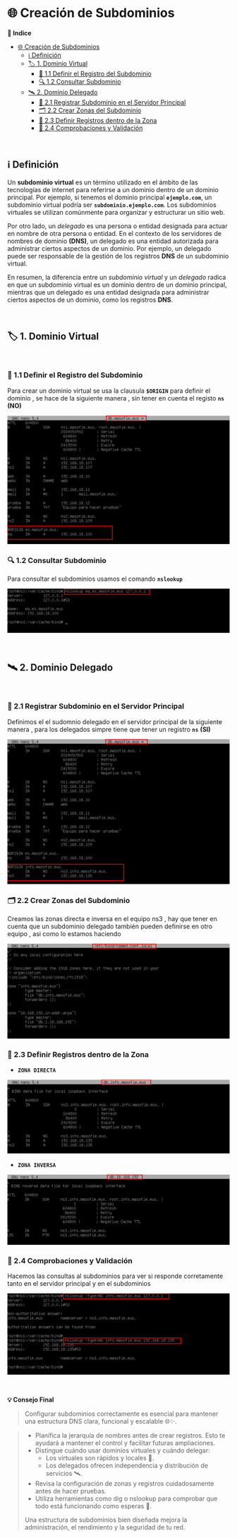 # 🌐 Creación de Subdominios

**📑 Indice** 
- [🌐 Creación de Subdominios](#-creación-de-subdominios)
  - [ℹ️  Definición](#ℹ️--definición)
  - [🏷️ 1. Dominio Virtual](#️-1-dominio-virtual)
    - [🧾 1.1 Definir el Registro del Subdominio](#-11-definir-el-registro-del-subdominio)
    - [🔍 1.2 Consultar Subdominio](#-12-consultar-subdominio)
  - [🛰️ 2. Dominio Delegado](#️-2-dominio-delegado)
    - [📌 2.1 Registrar Subdominio en el Servidor Principal](#-21-registrar-subdominio-en-el-servidor-principal)
    - [🗂️ 2.2 Crear Zonas del Subdominio](#️-22-crear-zonas-del-subdominio)
    - [🧾 2.3 Definir Registros dentro de la Zona](#-23-definir-registros-dentro-de-la-zona)
    - [🧪 2.4 Comprobaciones y Validación](#-24-comprobaciones-y-validación)

<br>

## ℹ️  Definición 

Un **subdominio virtual** es un término utilizado en el ámbito de las tecnologías de internet para referirse a un dominio dentro de un dominio principal. Por ejemplo, si tenemos el dominio principal **`ejemplo.com`**, un subdominio virtual podría ser **`subdominio.ejemplo.com`**. Los subdominios virtuales se utilizan comúnmente para organizar y estructurar un sitio web.

Por otro lado, un *delegado* es una persona o entidad designada para actuar en nombre de otra persona o entidad. En el contexto de los servidores de nombres de dominio **(DNS)**, un delegado es una entidad autorizada para administrar ciertos aspectos de un dominio. Por ejemplo, un delegado puede ser responsable de la gestión de los registros **DNS** de un subdominio virtual.

En resumen, la diferencia entre un *subdominio virtual* y un *delegado* radica en que un subdominio virtual es un dominio dentro de un dominio principal, mientras que un delegado es una entidad designada para administrar ciertos aspectos de un dominio, como los registros **DNS**.

<br>

## 🏷️ 1. Dominio Virtual

<br>

### 🧾 1.1 Definir el Registro del Subdominio

Para crear un dominio virtual se usa la clausula **`$ORIGIN`** para definir el dominio , se hace de la siguiente manera , sin tener en cuenta el registo **`ns`** **(NO)**

![Añadiendo Registro A](./img/sub_dominios/1_subdominios_registros.png)

### 🔍 1.2 Consultar Subdominio

Para consultar el subdominios usamos el comando **`nslookup`** 

![Consultar Subdominio](./img/sub_dominios/2_subdominios_virtual_consulta.png)

<br>

## 🛰️ 2. Dominio Delegado
<br>

### 📌 2.1 Registrar Subdominio en el Servidor Principal

Definimos el el sudomnio delegado en el servidor principal de la siguiente manera , para los delegados simpre tiene que tener un registro **`ns`** **(SI)**

![Definir Registro](./img/sub_dominios/3_subdominios_delegado_registro_principal.png)


### 🗂️ 2.2 Crear Zonas del Subdominio

Creamos las zonas directa e inversa en el equipo ns3 , hay que tener en cuenta que un subdominio delegado también pueden definirse en otro equipo , asi como lo estamos haciendo 

![Creación de Zonas](./img/sub_dominios/4_subdominios_delegado_zonas_ns3.png)

### 🧾 2.3 Definir Registros dentro de la Zona

 - **`ZONA DIRECTA`**

![Zona Directa](./img/sub_dominios/5_subdominios_delegado_registros1_ns3.png)

 - **`ZONA INVERSA`**

![Zona Inversa](./img/sub_dominios/6_subdominios_delegado_registros2_ns3.png)


### 🧪 2.4 Comprobaciones y Validación

Hacemos las consultas al subdominios para ver si responde corretamente tanto en el servidor principal y en el subdominios 

![Comprobaciones](./img/sub_dominios/7_subdominios_delegado_consulta.png)

<br>

**💡 Consejo Final**

> Configurar subdominios correctamente es esencial para mantener una estructura DNS clara, funcional y escalable 🌐✨.

> - Planifica la jerarquía de nombres antes de crear registros. Esto te ayudará a mantener el control y facilitar futuras ampliaciones.
> - Distingue cuándo usar dominios virtuales y cuándo delegar:
>   - Los virtuales son rápidos y locales 🧩.
>   - Los delegados ofrecen independencia y distribución de servicios 🛰️.
> - Revisa la configuración de zonas y registros cuidadosamente antes de hacer pruebas.
> - Utiliza herramientas como dig o nslookup para comprobar que todo está funcionando como esperas 🔎.
>
> Una estructura de subdominios bien diseñada mejora la administración, el rendimiento y la seguridad de tu red.
